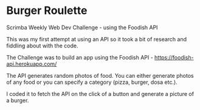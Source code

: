 # Burger Roulette
 Scrimba Weekly Web Dev Challenge - using the Foodish API

 This was my first attempt at using an API so it took a bit of research and fiddling about with the code.

 The Challenge was to build an app using the Foodish API - https://foodish-api.herokuapp.com/

 The API generates random photos of food. You can either generate photos of any food or you can specify a category (pizza, burger, dosa etc.).

 I coded it to fetch the API on the click of a button and generate a picture of a burger.
